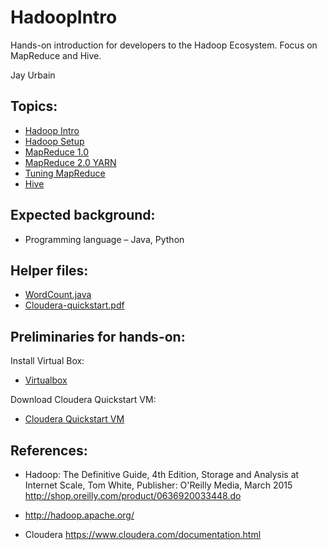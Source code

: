 # HadoopIntro

Hands-on introduction for developers to the Hadoop Ecosystem. Focus on MapReduce and Hive.

Jay Urbain

## Topics:  
- [Hadoop Intro](Hadoop%20Intro.pdf)   
- [Hadoop Setup](Hadoop%20Setup.pdf)  
- [MapReduce 1.0](MapReduce%201.0.pdf)
- [MapReduce 2.0 YARN](MapReduce%202.0%20YARN.pdf) 
- [Tuning MapReduce](Tuning%20MapReduce.pdf)  
- [Hive]('Hive.pdf')  

## Expected background:
- Programming language – Java, Python

## Helper files:  
- [WordCount.java]('WordCount.java')
- [Cloudera-quickstart.pdf]('Cloudera-quickstart.pdf') 

## Preliminaries for hands-on:  
Install Virtual Box:
- [Virtualbox](https://www.virtualbox.org/wiki/VirtualBox)

Download Cloudera Quickstart VM:
- [Cloudera Quickstart VM](https://www.cloudera.com/downloads.html?src=GoogleAdWords&gclid=CjwKEAjwsqjKBRDtwOSjs6GTgmASJACRbI3fv5t4JrzIWrgx3PIsoOpPlWXOiKDHNAPWgRsfS45qlxoCK2rw_wcB)


## References:  
- Hadoop: The Definitive Guide, 4th Edition, Storage and Analysis at Internet Scale, Tom White, Publisher: O'Reilly Media, March 2015
http://shop.oreilly.com/product/0636920033448.do

- http://hadoop.apache.org/

- Cloudera
https://www.cloudera.com/documentation.html
